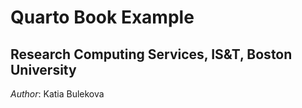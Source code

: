 # Quarto Book Example
## Research Computing Services, IS&T, Boston University
*Author*: Katia Bulekova
